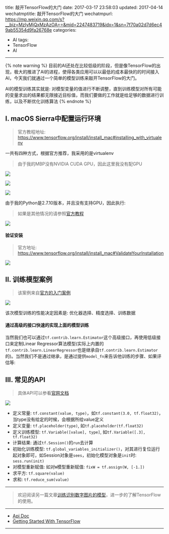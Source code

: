 title: 敲开TensorFlow的大门
date: 2017-03-17 23:58:03
updated: 2017-04-14
wechatmptitle: 敲开TensorFlow的大门
wechatmpurl: https://mp.weixin.qq.com/s?__biz=MzIyMjQxMzAzOA==&mid=2247483719&idx=1&sn=7f70a02d7d6ec49ab55354d9fa26768e
categories:
- AI
tags:
- TensorFlow
- AI

---

{% note warning %} 目前的AI还处在比较低级的阶段，但是像TensorFlow的出现，极大的推进了AI的进程，使得各类应用可以以最低的成本最快的的时间接入AI，今天我们就通过一个简单的模型训练来敲开TensorFlow的大门。

AI的模型训练其实就是: 对模型变量的值进行不断调整，直到训练模型对所有可能的变量求出的结果都无限接近目标值，而我们要做的工作就是给足够的数据进行训练，以及不断优化训练算法 {% endnote %}

<!-- more -->

## I. macOS Sierra中配置运行环境

> 官方教程地址: https://www.tensorflow.org/install/install_mac#installing_with_virtualenv

一共有四种方式，根据官方推荐，我采用的是virtualenv

> 由于我的MBP没有NVIDIA CUDA GPU，因此这里我没有配GPU

<script src="https://gist.dreamtobe.cn/Jacksgong/2f1f2779f08aa88342940a46540e6ea9.js"></script>

![](/img/tensorflow-sample-1.png)

<script src="https://gist.dreamtobe.cn/Jacksgong/21f03952c3f8214cdda4c2b3c97e786b.js"></script>

![](/img/tensorflow-sample-2.png)

<script src="https://gist.dreamtobe.cn/Jacksgong/734e15c59e02decc025246e75c06971f.js"></script>

![](/img/tensorflow-sample-3.png)

由于我的Python是2.7.10版本，并且没有支持GPU，因此执行:

<script src="https://gist.dreamtobe.cn/Jacksgong/a0d758b72f6b50c49646920bee6347e9.js"></script>

> 如果是其他情况的请参照[官方教程](https://www.tensorflow.org/install/install_mac#installing_with_virtualenv)

![](/img/tensorflow-sample-4.png)

#### 验证安装

> 官方地址: https://www.tensorflow.org/install/install_mac#ValidateYourInstallation

![](/img/tensorflow-sample-5.png)

## II. 训练模型案例

> 该案例来自[官方的入门案例](https://www.tensorflow.org/get_started/get_started)

<script src="https://gist.dreamtobe.cn/Jacksgong/03258a8e0f536ea8d01f64210a8a839d.js"></script>

![](/img/tensorflow-sample-6.png)

该次模型训练的性能决定因素是: 优化器选择、精度选择、训练数据

#### 通过高级的接口快速的实现上面的模型训练

<script src="https://gist.dreamtobe.cn/Jacksgong/1d9fc40f9affe4478c06cb71004f957a.js"></script>

当然我们也可以通过`tf.contrib.learn.Estimator`这个高级接口，再使用低级接口来定制Linear Regressor算法模型(实际上内置的`tf.contrib.learn.LinearRegressor`也是继承自`tf.contrib.learn.Estimator`的)。当然我们不是通过继承，是通过提供`model_fn`来告诉他训练的步骤、如果评估等:

<script src="https://gist.dreamtobe.cn/Jacksgong/355d0129457eec50ffe2dcbd15763352.js"></script>

## III. 常见的API

> 具体API可以参看[官网文档](https://www.tensorflow.org/api_docs/)

![](/img/tensorflow-sample-7.jpg)

- 定义常量: `tf.constant(value, type)`，如`tf.constant(3.0, tf.float32)`，当type没有给定的时候，会根据所给value定义
- 定义变量: `tf.placeholder(type)`, 如`tf.placeholder(tf.float32)`
- 定义训练模型: `tf.Variable([value], type]`, 如`tf.Variable([.3], tf.float32)`
- 计算结果: 通过`tf.Session()`的`run`去计算
- 初始化训练模型: `tf.global_variables_initializer()`，对其进行复位运行起对象即可，如Session对象是`sees`，初始化模型对象是`init`时: `sess.run(init)`
- 对模型重新赋值: 如对`W`模型重新赋值: `fixW = tf.assign(W, [-1.])`
- 求平方: `tf.square(value)`
- 求和: `tf.reduce_sum(value)`

---

> 欢迎阅读另一篇文章[训练识别数字图片的模型](/tensorflow-mnist/)，进一步的了解TensorFlow的使用。

---

- [Api Doc](https://www.tensorflow.org/api_docs/)
- [Getting Started With TensorFlow](https://www.tensorflow.org/get_started/get_started)

---
